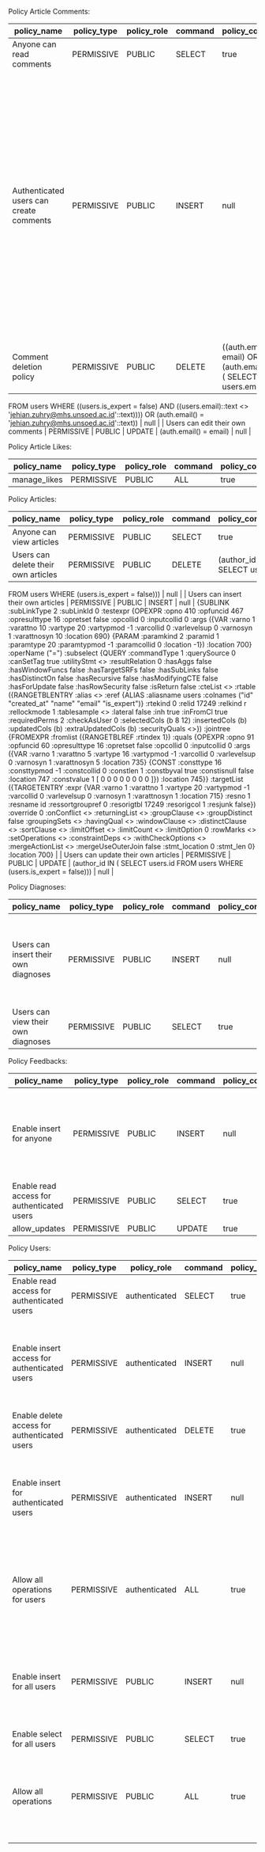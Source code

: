 Policy Article Comments:

| policy_name                             | policy_type | policy_role | command | policy_condition                                                                                                                                                                                                                                   | with_check_condition                                                                                                                                                                                                                                                                                                                                                                                                                                                         |
| --------------------------------------- | ----------- | ----------- | ------- | -------------------------------------------------------------------------------------------------------------------------------------------------------------------------------------------------------------------------------------------------- | ---------------------------------------------------------------------------------------------------------------------------------------------------------------------------------------------------------------------------------------------------------------------------------------------------------------------------------------------------------------------------------------------------------------------------------------------------------------------------- |
| Anyone can read comments                | PERMISSIVE  | PUBLIC      | SELECT  | true                                                                                                                                                                                                                                               | null                                                                                                                                                                                                                                                                                                                                                                                                                                                                         |
| Authenticated users can create comments | PERMISSIVE  | PUBLIC      | INSERT  | null                                                                                                                                                                                                                                               | {OPEXPR :opno 98 :opfuncid 67 :opresulttype 16 :opretset false :opcollid 0 :inputcollid 100 :args ({FUNCEXPR :funcid 16533 :funcresulttype 25 :funcretset false :funcvariadic false :funcformat 0 :funccollid 100 :inputcollid 0 :args <> :location 670} {CONST :consttype 25 :consttypmod -1 :constcollid 100 :constlen -1 :constbyval false :constisnull false :location 684 :constvalue 17 [ 68 0 0 0 97 117 116 104 101 110 116 105 99 97 116 101 100 ]}) :location 682} |
| Comment deletion policy                 | PERMISSIVE  | PUBLIC      | DELETE  | ((auth.email() = email) OR (auth.email() IN ( SELECT users.email
   FROM users
  WHERE ((users.is_expert = false) AND ((users.email)::text <> 'jehian.zuhry@mhs.unsoed.ac.id'::text)))) OR (auth.email() = 'jehian.zuhry@mhs.unsoed.ac.id'::text)) | null                                                                                                                                                                                                                                                                                                                                                                                                                                                                         |
| Users can edit their own comments       | PERMISSIVE  | PUBLIC      | UPDATE  | (auth.email() = email)                                                                                                                                                                                                                             | null                                                                                                                                                                                                                                                                                                                                                                                                                                                                         |

Policy Article Likes:

| policy_name  | policy_type | policy_role | command | policy_condition | with_check_condition |
| ------------ | ----------- | ----------- | ------- | ---------------- | -------------------- |
| manage_likes | PERMISSIVE  | PUBLIC      | ALL     | true             | null                 |

Policy Articles:

| policy_name                         | policy_type | policy_role | command | policy_condition                                                                  | with_check_condition                                                                                                                                                                                                                                                                                                                                                                                                                                                                                                                                                                                                                                                                                                                                                                                                                                                                                                                                                                                                                                                                                                                                                                                                                                                                                                                                                                                                                                                                                                                                                                                                                                                                                                                                                                                                                                                                                                                                                                                                                                                                                                                                                                                         |
| ----------------------------------- | ----------- | ----------- | ------- | --------------------------------------------------------------------------------- | ------------------------------------------------------------------------------------------------------------------------------------------------------------------------------------------------------------------------------------------------------------------------------------------------------------------------------------------------------------------------------------------------------------------------------------------------------------------------------------------------------------------------------------------------------------------------------------------------------------------------------------------------------------------------------------------------------------------------------------------------------------------------------------------------------------------------------------------------------------------------------------------------------------------------------------------------------------------------------------------------------------------------------------------------------------------------------------------------------------------------------------------------------------------------------------------------------------------------------------------------------------------------------------------------------------------------------------------------------------------------------------------------------------------------------------------------------------------------------------------------------------------------------------------------------------------------------------------------------------------------------------------------------------------------------------------------------------------------------------------------------------------------------------------------------------------------------------------------------------------------------------------------------------------------------------------------------------------------------------------------------------------------------------------------------------------------------------------------------------------------------------------------------------------------------------------------------------ |
| Anyone can view articles            | PERMISSIVE  | PUBLIC      | SELECT  | true                                                                              | null                                                                                                                                                                                                                                                                                                                                                                                                                                                                                                                                                                                                                                                                                                                                                                                                                                                                                                                                                                                                                                                                                                                                                                                                                                                                                                                                                                                                                                                                                                                                                                                                                                                                                                                                                                                                                                                                                                                                                                                                                                                                                                                                                                                                         |
| Users can delete their own articles | PERMISSIVE  | PUBLIC      | DELETE  | (author_id IN ( SELECT users.id
   FROM users
  WHERE (users.is_expert = false))) | null                                                                                                                                                                                                                                                                                                                                                                                                                                                                                                                                                                                                                                                                                                                                                                                                                                                                                                                                                                                                                                                                                                                                                                                                                                                                                                                                                                                                                                                                                                                                                                                                                                                                                                                                                                                                                                                                                                                                                                                                                                                                                                                                                                                                         |
| Users can insert their own articles | PERMISSIVE  | PUBLIC      | INSERT  | null                                                                              | {SUBLINK :subLinkType 2 :subLinkId 0 :testexpr {OPEXPR :opno 410 :opfuncid 467 :opresulttype 16 :opretset false :opcollid 0 :inputcollid 0 :args ({VAR :varno 1 :varattno 10 :vartype 20 :vartypmod -1 :varcollid 0 :varlevelsup 0 :varnosyn 1 :varattnosyn 10 :location 690} {PARAM :paramkind 2 :paramid 1 :paramtype 20 :paramtypmod -1 :paramcollid 0 :location -1}) :location 700} :operName ("=") :subselect {QUERY :commandType 1 :querySource 0 :canSetTag true :utilityStmt <> :resultRelation 0 :hasAggs false :hasWindowFuncs false :hasTargetSRFs false :hasSubLinks false :hasDistinctOn false :hasRecursive false :hasModifyingCTE false :hasForUpdate false :hasRowSecurity false :isReturn false :cteList <> :rtable ({RANGETBLENTRY :alias <> :eref {ALIAS :aliasname users :colnames ("id" "created_at" "name" "email" "is_expert")} :rtekind 0 :relid 17249 :relkind r :rellockmode 1 :tablesample <> :lateral false :inh true :inFromCl true :requiredPerms 2 :checkAsUser 0 :selectedCols (b 8 12) :insertedCols (b) :updatedCols (b) :extraUpdatedCols (b) :securityQuals <>}) :jointree {FROMEXPR :fromlist ({RANGETBLREF :rtindex 1}) :quals {OPEXPR :opno 91 :opfuncid 60 :opresulttype 16 :opretset false :opcollid 0 :inputcollid 0 :args ({VAR :varno 1 :varattno 5 :vartype 16 :vartypmod -1 :varcollid 0 :varlevelsup 0 :varnosyn 1 :varattnosyn 5 :location 735} {CONST :consttype 16 :consttypmod -1 :constcollid 0 :constlen 1 :constbyval true :constisnull false :location 747 :constvalue 1 [ 0 0 0 0 0 0 0 0 ]}) :location 745}} :targetList ({TARGETENTRY :expr {VAR :varno 1 :varattno 1 :vartype 20 :vartypmod -1 :varcollid 0 :varlevelsup 0 :varnosyn 1 :varattnosyn 1 :location 715} :resno 1 :resname id :ressortgroupref 0 :resorigtbl 17249 :resorigcol 1 :resjunk false}) :override 0 :onConflict <> :returningList <> :groupClause <> :groupDistinct false :groupingSets <> :havingQual <> :windowClause <> :distinctClause <> :sortClause <> :limitOffset <> :limitCount <> :limitOption 0 :rowMarks <> :setOperations <> :constraintDeps <> :withCheckOptions <> :mergeActionList <> :mergeUseOuterJoin false :stmt_location 0 :stmt_len 0} :location 700} |
| Users can update their own articles | PERMISSIVE  | PUBLIC      | UPDATE  | (author_id IN ( SELECT users.id
   FROM users
  WHERE (users.is_expert = false))) | null                                                                                                                                                                                                                                                                                                                                                                                                                                                                                                                                                                                                                                                                                                                                                                                                                                                                                                                                                                                                                                                                                                                                                                                                                                                                                                                                                                                                                                                                                                                                                                                                                                                                                                                                                                                                                                                                                                                                                                                                                                                                                                                                                                                                         |

Policy Diagnoses:

| policy_name                          | policy_type | policy_role | command | policy_condition | with_check_condition                                                                                                                                 |
| ------------------------------------ | ----------- | ----------- | ------- | ---------------- | ---------------------------------------------------------------------------------------------------------------------------------------------------- |
| Users can insert their own diagnoses | PERMISSIVE  | PUBLIC      | INSERT  | null             | {CONST :consttype 16 :consttypmod -1 :constcollid 0 :constlen 1 :constbyval true :constisnull false :location 575 :constvalue 1 [ 1 0 0 0 0 0 0 0 ]} |
| Users can view their own diagnoses   | PERMISSIVE  | PUBLIC      | SELECT  | true             | null                                                                                                                                                 |

Policy Feedbacks:

| policy_name                                | policy_type | policy_role | command | policy_condition | with_check_condition                                                                                                                                 |
| ------------------------------------------ | ----------- | ----------- | ------- | ---------------- | ---------------------------------------------------------------------------------------------------------------------------------------------------- |
| Enable insert for anyone                   | PERMISSIVE  | PUBLIC      | INSERT  | null             | {CONST :consttype 16 :consttypmod -1 :constcollid 0 :constlen 1 :constbyval true :constisnull false :location 458 :constvalue 1 [ 1 0 0 0 0 0 0 0 ]} |
| Enable read access for authenticated users | PERMISSIVE  | PUBLIC      | SELECT  | true             | null                                                                                                                                                 |
| allow_updates                              | PERMISSIVE  | PUBLIC      | UPDATE  | true             | null                                                                                                                                                 |

Policy Users:

| policy_name                                  | policy_type | policy_role   | command | policy_condition | with_check_condition                                                                                                                                 |
| -------------------------------------------- | ----------- | ------------- | ------- | ---------------- | ---------------------------------------------------------------------------------------------------------------------------------------------------- |
| Enable read access for authenticated users   | PERMISSIVE  | authenticated | SELECT  | true             | null                                                                                                                                                 |
| Enable insert access for authenticated users | PERMISSIVE  | authenticated | INSERT  | null             | {CONST :consttype 16 :consttypmod -1 :constcollid 0 :constlen 1 :constbyval true :constisnull false :location 279 :constvalue 1 [ 1 0 0 0 0 0 0 0 ]} |
| Enable delete access for authenticated users | PERMISSIVE  | authenticated | DELETE  | true             | null                                                                                                                                                 |
| Enable insert for authenticated users        | PERMISSIVE  | authenticated | INSERT  | null             | {CONST :consttype 16 :consttypmod -1 :constcollid 0 :constlen 1 :constbyval true :constisnull false :location 112 :constvalue 1 [ 1 0 0 0 0 0 0 0 ]} |
| Allow all operations for users               | PERMISSIVE  | authenticated | ALL     | true             | {CONST :consttype 16 :consttypmod -1 :constcollid 0 :constlen 1 :constbyval true :constisnull false :location 251 :constvalue 1 [ 1 0 0 0 0 0 0 0 ]} |
| Enable insert for all users                  | PERMISSIVE  | PUBLIC        | INSERT  | null             | {CONST :consttype 16 :consttypmod -1 :constcollid 0 :constlen 1 :constbyval true :constisnull false :location 361 :constvalue 1 [ 1 0 0 0 0 0 0 0 ]} |
| Enable select for all users                  | PERMISSIVE  | PUBLIC        | SELECT  | true             | null                                                                                                                                                 |
| Allow all operations                         | PERMISSIVE  | PUBLIC        | ALL     | true             | {CONST :consttype 16 :consttypmod -1 :constcollid 0 :constlen 1 :constbyval true :constisnull false :location 218 :constvalue 1 [ 1 0 0 0 0 0 0 0 ]} |